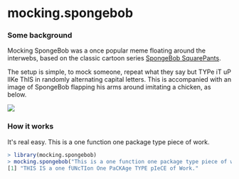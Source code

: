# mocking.spongebob

### Some background
Mocking SpongeBob was a once popular meme floating around the interwebs, 
based on the classic cartoon series 
[SpongeBob SquarePants](https://en.wikipedia.org/wiki/SpongeBob_SquarePants).

The setup is simple, to mock someone, repeat what they say but TYPe iT uP lIKe ThIS
in randomly alternating capital letters. This is accompanied with an image
of SpongeBob flapping his arms around imitating a chicken, as below.

![](https://imgflip.com/s/meme/Mocking-Spongebob.jpg)


### How it works
It's real easy. This is a one function one package type piece of work. 

```R
> library(mocking.spongebob)
> mocking.spongebob("This is a one function one package type piece of work.")
[1] "THIS IS a one fUNcTIon One PaCKAge TYPE pIeCE of Work."
```

